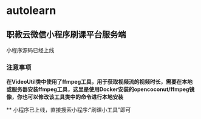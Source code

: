 # autolearn
## 职教云微信小程序刷课平台服务端
小程序源码已经上线
### 注意事项
**在VideoUtil类中使用了ffmpeg工具，用于获取视频流的视频时长，需要在本地或服务器安装ffmpeg工具，这里是使用Docker安装的opencoconut/ffmpeg镜像，你也可以修改该工具类中的命令进行本地安装**

** 小程序已上线，直接搜索小程序:“刷课小工具”即可
